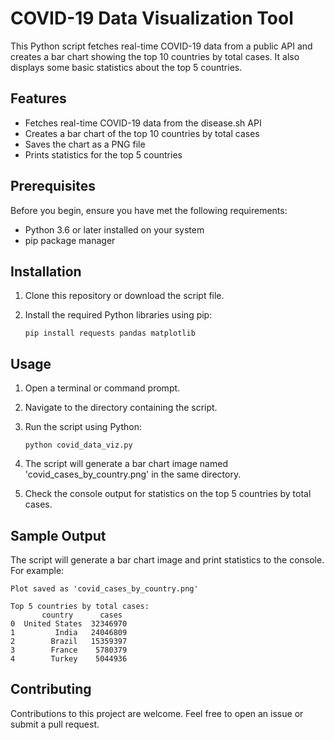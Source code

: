 # COVID-19 Data Visualization Tool

This Python script fetches real-time COVID-19 data from a public API and creates a bar chart showing the top 10 countries by total cases. It also displays some basic statistics about the top 5 countries.

## Features

- Fetches real-time COVID-19 data from the disease.sh API
- Creates a bar chart of the top 10 countries by total cases
- Saves the chart as a PNG file
- Prints statistics for the top 5 countries

## Prerequisites

Before you begin, ensure you have met the following requirements:

- Python 3.6 or later installed on your system
- pip package manager

## Installation

1. Clone this repository or download the script file.

2. Install the required Python libraries using pip:

   ```
   pip install requests pandas matplotlib
   ```

## Usage

1. Open a terminal or command prompt.

2. Navigate to the directory containing the script.

3. Run the script using Python:

   ```
   python covid_data_viz.py
   ```

4. The script will generate a bar chart image named 'covid_cases_by_country.png' in the same directory.

5. Check the console output for statistics on the top 5 countries by total cases.

## Sample Output

The script will generate a bar chart image and print statistics to the console. For example:

```
Plot saved as 'covid_cases_by_country.png'

Top 5 countries by total cases:
       country      cases
0  United States  32346970
1         India   24046809
2        Brazil   15359397
3        France    5780379
4        Turkey    5044936
```

## Contributing

Contributions to this project are welcome. Feel free to open an issue or submit a pull request.

